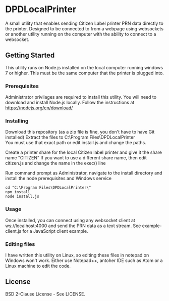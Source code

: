 # DPDLocalPrinter

A small utility that enables sending Citizen Label printer PRN data directly to the printer.
Designed to be connected to from a webpage using websockets or another utility running on the computer with the ability to connect to a websocket.

## Getting Started

This utility runs on Node.js installed on the local computer running windows 7 or higher.
This must be the same computer that the printer is plugged into.

### Prerequisites

Administrator privilages are required to install this utility.
You will need to download and install Node.js locally.
Follow the instructions at https://nodejs.org/en/download/

### Installing

Download this repository (as a zip file is fine, you don't have to have Git installed)
Extract the files to C:\Program Files\DPDLocalPrinter\
You must use that exact path or edit install.js and change the paths.

Create a printer share for the local Citizen label printer and give it the share name "CITIZEN"
If you want to use a different share name, then edit citizen.js and change the name in the exec() line

Run command prompt as Administrator, navigate to the install directory and install the node prerequisites and Windows service

    cd "C:\Program Files\DPDLocalPrinter\"
    npm install
    node install.js

### Usage

Once installed, you can connect using any websocket client at ws://localhost:4000 and send the PRN data as a text stream.
See example-client.js for a JavaScript client example.

### Editing files

I have written this utility on Linux, so editing these files in notepad on Windows won't work. Either use Notepad++, antoher IDE such as Atom or a Linux machine to edit the code.

## License

BSD 2-Clause License - See LICENSE.
